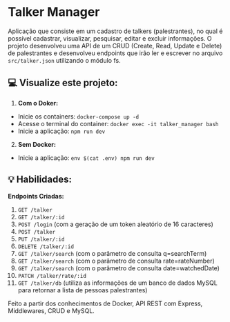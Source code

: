 # Talker Manager
Aplicação que consiste em um cadastro de talkers (palestrantes), no qual é possível cadastrar, visualizar, pesquisar, editar e excluir informações. O projeto desenvolveu uma API de um CRUD (Create, Read, Update e Delete) de palestrantes e desenvolveu endpoints que irão ler e escrever no arquivo `src/talker.json` utilizando o módulo fs.

## :computer: Visualize este projeto:
1. **Com o Doker:**
  - Inicie os containers: `docker-compose up -d`
  - Acesse o terminal do container: `docker exec -it talker_manager bash`
  - Inicie a aplicação: `npm run dev`

2. **Sem Docker:**
  - Inicie a aplicação: `env $(cat .env) npm run dev`

## :bulb: Habilidades:
**Endpoints Criadas:**
1. `GET /talker`
2. `GET /talker/:id`
3. `POST /login` (com a geração de um token aleatório de 16 caracteres)
4. `POST /talker`
5. `PUT /talker/:id`
6. `DELETE /talker/:id`
7. `GET /talker/search` (com o parâmetro de consulta q=searchTerm)
8. `GET /talker/search` (com o parâmetro de consulta rate=rateNumber)
9. `GET /talker/search` (com o parâmetro de consulta date=watchedDate)
10. `PATCH /talker/rate/:id`
11. `GET /talker/db` (utiliza as informações de um banco de dados MySQL para retornar a lista de pessoas palestrantes)

Feito a partir dos conhecimentos de Docker, API REST com Express, Middlewares, CRUD e MySQL.
